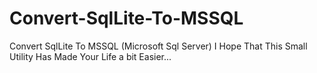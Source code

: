 # Convert-SqlLite-To-MSSQL
Convert SqlLite To MSSQL (Microsoft Sql Server)     I Hope That This Small Utility Has Made Your Life a bit Easier...
